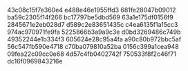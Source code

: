 43c08c15f7e360e4
e488e46e1955ffd3
681fe28047b09012
ba59c2305f14f266
bc17797be5dbd569
63a1e175df0156f9
2845671e2eb028d7
d589c2e83651435c
c4ea6135f1a15cc3
974ac970971fe9fa
5225866b3a9a9c3e
d0bd3269486c749b
49352244e1b334f3
605624e28c95a4fa
a90c80b972bbc5af
56c547fb590e4718
c70ba079810a52ba
0156c399a1cea948
09fea22c09cc0e68
4d57c4fb0402742f
750533f8f2c46f71
dc16f0969843216e
